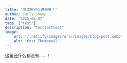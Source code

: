 ```yaml
---
title: '测试用别点进来呀！'
author: Curly Sheep
date: '2025-05-07'
tags: ["test"]
description: "testtesttest"
image:
    url: '/.netlify/images?url=/images/blog-post.webp'
    alt: 'Post Thumbnail'
---
```


这里还什么都没有……！
